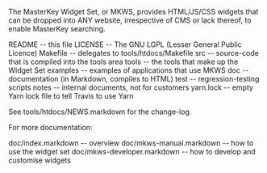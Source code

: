The MasterKey Widget Set, or MKWS, provides HTML/JS/CSS widgets that
can be dropped into ANY website, irrespective of CMS or lack thereof,
to enable MasterKey searching.

README   -- this file
LICENSE  -- The GNU LGPL (Lesser General Public Licence)
Makefile -- delegates to tools/htdocs/Makefile
src      -- source-code that is compiled into the tools area
tools 	 -- the tools that make up the Widget Set
examples -- examples of applications that use MKWS
doc      -- documentation (in Markdown, compiles to HTML)
test     -- regression-testing scripts
notes    -- internal documents, not for customers
yarn.lock -- empty Yarn lock file to tell Travis to use Yarn

See tools/htdocs/NEWS.markdown for the change-log.

For more documentation:

doc/index.markdown -- overview
doc/mkws-manual.markdown -- how to use the widget set
doc/mkws-developer.markdown -- how to develop and customise widgets
